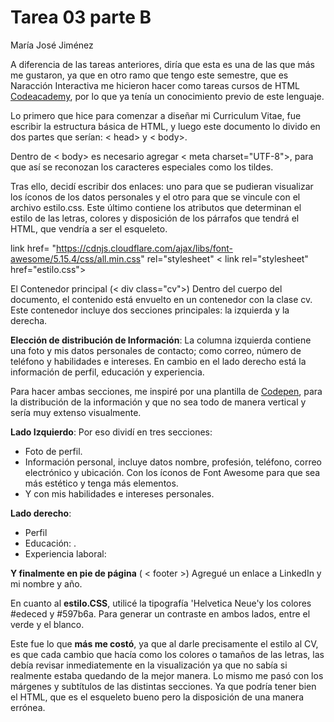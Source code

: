 # **Tarea 03 parte B**
María José Jiménez

A diferencia de las tareas anteriores, diría que esta es una de las que más me gustaron, ya que en otro ramo que tengo este semestre, que es Naracción Interactiva me hicieron hacer como tareas cursos de HTML [Codeacademy](https://www.codecademy.com/courses/learn-html/lessons/intro-to-html/exercises/intro), por lo que ya tenía un conocimiento previo de este lenguaje.

Lo primero que hice para comenzar a diseñar mi Curriculum Vitae, fue escribir la estructura básica de HTML, y luego este documento lo divido en dos partes que serían: < head> y < body>.

Dentro de < body> es necesario agregar < meta charset="UTF-8">, para que así se reconozan los caracteres especiales como los tildes. 

Tras ello, decidí escribir dos enlaces: uno para que se pudieran visualizar los íconos de los datos personales y el otro para que se vincule con el archivo estilo.css. Este último contiene los atributos que determinan el estilo de las letras, colores y disposición de los párrafos que tendrá el HTML, que vendría a ser el esqueleto.

 link href= "https://cdnjs.cloudflare.com/ajax/libs/font-awesome/5.15.4/css/all.min.css" rel="stylesheet" 
    < link rel="stylesheet" href="estilo.css">

El Contenedor principal (< div class="cv">) Dentro del cuerpo del documento, el contenido está envuelto en un contenedor con la clase cv. Este contenedor incluye dos secciones principales: la izquierda y la derecha.


**Elección de distribución de Información**:
La columna izquierda contiene una foto y mis datos personales de contacto; como correo, número de teléfono y habilidades e intereses. En cambio en el lado derecho está la información de perfil, educación y experiencia.

Para hacer ambas secciones, me inspiré por una plantilla de [Codepen](https://codepen.io/search/pens?q=resume%20cv), para la distribución de la información y que no sea todo de manera vertical y sería muy extenso visualmente.

**Lado Izquierdo**:
Por eso dividí en tres secciones:

- Foto de perfil.
- Información personal, incluye datos nombre, profesión, teléfono, correo electrónico y ubicación. Con los íconos de Font Awesome para que sea más estético y tenga más elementos.
- Y con mis habilidades e intereses personales.

**Lado derecho**:
- Perfil
- Educación: .
- Experiencia laboral:

**Y finalmente en pie de página** ( < footer >)
Agregué un enlace a LinkedIn y mi nombre y año.

En cuanto al **estilo.CSS**, utilicé la tipografía 'Helvetica Neue'y los colores #edeced y #597b6a. Para generar un contraste en ambos lados, entre el verde y el blanco. 

Este fue lo que **más me costó**, ya que al darle precisamente el estilo al CV, es que cada cambio que hacía como los colores o tamaños de las letras, las debía revisar inmediatemente en la visualización ya que no sabía si realmente estaba quedando de la mejor manera. Lo mismo me pasó con los márgenes y subtítulos de las distintas secciones. Ya que podría tener bien el HTML, que es el esqueleto bueno pero la disposición de una manera errónea.


